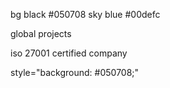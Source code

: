 bg black #050708
sky blue #00defc

global projects

iso 27001 certified company


style="background: #050708;"